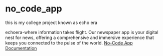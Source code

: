 # no_code_app


this is my college project known as echo era




echoera-where information takes flight. Our newspaper app is your digital nest for news, offering a comprehensive and immersive experience that keeps you connected to the pulse of the world.
[No-Code App](https://www.appsheet.com/start/fb8e65da-9d7e-4dd3-8906-28de390400c9)
[Documentation](https://www.notion.so/newspaper-app-858b7c30b3454a01bd1bdbf8542ea110)
